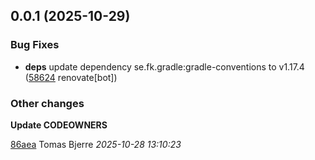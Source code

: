 ## 0.0.1 (2025-10-29)

### Bug Fixes

-  **deps**  update dependency se.fk.gradle:gradle-conventions to v1.17.4 ([58624](https://github.com/Forsakringskassan/rimfrost-operativt-uppgiftslager-asyncapi/commit/58624b7e00ae736) renovate[bot])  

### Other changes

**Update CODEOWNERS**


[86aea](https://github.com/Forsakringskassan/rimfrost-operativt-uppgiftslager-asyncapi/commit/86aeab985743c60) Tomas Bjerre *2025-10-28 13:10:23*



